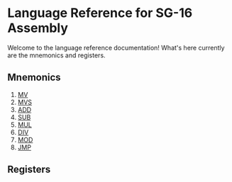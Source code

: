 # Language Reference for SG-16 Assembly
Welcome to the language reference documentation! What's here currently are the mnemonics and registers.

## Mnemonics
1. [MV]()
2. [MVS]()
3. [ADD]()
4. [SUB]()
5. [MUL]()
6. [DIV]()
7. [MOD]()
8. [JMP]()

## Registers

